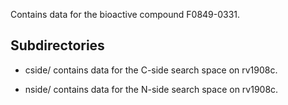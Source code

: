 Contains data for the bioactive compound F0849-0331.

## Subdirectories

- cside/ contains data for the C-side search space on rv1908c.

- nside/ contains data for the N-side search space on rv1908c.

